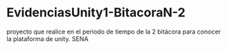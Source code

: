 # EvidenciasUnity1-BitacoraN-2
proyecto que realice en el periodo de tiempo de la 2 bitácora para conocer la plataforma de unity. SENA

